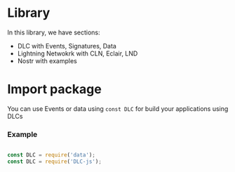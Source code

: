 # Library

In this library, we have sections:

- DLC with Events, Signatures, Data
- Lightning Netwokrk with CLN, Eclair, LND
- Nostr with examples

# Import package

You can use Events or data using `const DLC` for build your applications using DLCs

### Example

```javascript

const DLC = require('data');
const DLC = require('DLC-js');
